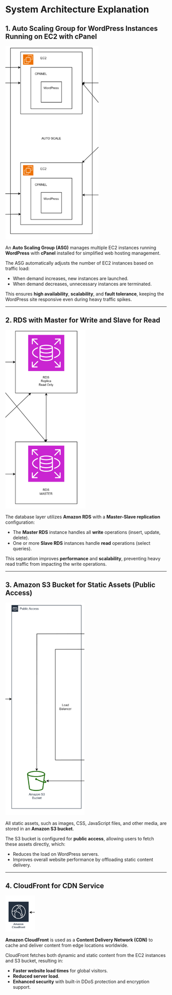 # System Architecture Explanation

## 1. Auto Scaling Group for WordPress Instances Running on EC2 with cPanel

![AutoScaleGroupAWS](./AutoScaleGroupAWS.png)

An **Auto Scaling Group (ASG)** manages multiple EC2 instances running **WordPress** with **cPanel** installed for simplified web hosting management.

The ASG automatically adjusts the number of EC2 instances based on traffic load:
- When demand increases, new instances are launched.
- When demand decreases, unnecessary instances are terminated.

This ensures **high availability**, **scalability**, and **fault tolerance**, keeping the WordPress site responsive even during heavy traffic spikes.

---

## 2. RDS with Master for Write and Slave for Read

![RDSInstances](./RDSInstances.png)

The database layer utilizes **Amazon RDS** with a **Master-Slave replication** configuration:
- The **Master RDS** instance handles all **write** operations (insert, update, delete).
- One or more **Slave RDS** instances handle **read** operations (select queries).

This separation improves **performance** and **scalability**, preventing heavy read traffic from impacting the write operations.

---

## 3. Amazon S3 Bucket for Static Assets (Public Access)

![AmazonS3BucketforStaticAssetinPublicAccess](./AmazonS3BucketforStaticAssetinPublic%20Access.png)

All static assets, such as images, CSS, JavaScript files, and other media, are stored in an **Amazon S3 bucket**.

The S3 bucket is configured for **public access**, allowing users to fetch these assets directly, which:
- Reduces the load on WordPress servers.
- Improves overall website performance by offloading static content delivery.

---

## 4. CloudFront for CDN Service

![CloudFrontForCDN](./CloudFrontForCDN.png)

**Amazon CloudFront** is used as a **Content Delivery Network (CDN)** to cache and deliver content from edge locations worldwide.

CloudFront fetches both dynamic and static content from the EC2 instances and S3 bucket, resulting in:
- **Faster website load times** for global visitors.
- **Reduced server load**.
- **Enhanced security** with built-in DDoS protection and encryption support.